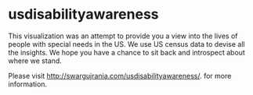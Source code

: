 # usdisabilityawareness
This visualization was an attempt to provide you a view into the lives of people with special needs in the US. We use US census data to devise all the insights. We hope you have a chance to sit back and introspect about where we stand.

Please visit http://swargujrania.com/usdisabilityawareness/. for more information.

